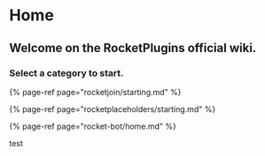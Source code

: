 # Home

## Welcome on the RocketPlugins official wiki.

### Select a category to start.

{% page-ref page="rocketjoin/starting.md" %}

{% page-ref page="rocketplaceholders/starting.md" %}

{% page-ref page="rocket-bot/home.md" %}

test
